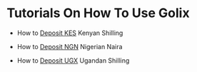 # Tutorials On How To Use Golix

- How to [Deposit KES](./tutorials/kes.md) Kenyan Shilling

- How to [Deposit NGN](./tutorials/NGN.md) Nigerian Naira

- How to [Deposit UGX](./Tutorials/UGX.MD) Ugandan Shilling

